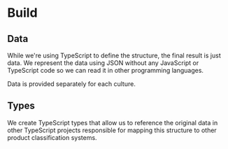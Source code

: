 # Build

## Data

While we're using TypeScript to define the structure, the final result is just data. We represent the data using JSON
without any JavaScript or TypeScript code so we can read it in other programming languages.

Data is provided separately for each culture.

## Types

We create TypeScript types that allow us to reference the original data in other TypeScript projects responsible for 
mapping this structure to other product classification systems.
